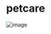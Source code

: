 # petcare

![image](https://user-images.githubusercontent.com/34387852/115105590-92c62e80-9f25-11eb-835b-fa9e25a53818.png)
